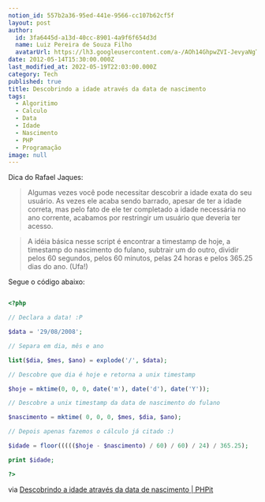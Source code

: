 ```yaml
---
notion_id: 557b2a36-95ed-441e-9566-cc107b62cf5f
layout: post
author:
  id: 3fa6445d-a13d-40cc-8901-4a9f6f654d3d
  name: Luiz Pereira de Souza Filho
  avatarUrl: https://lh3.googleusercontent.com/a-/AOh14GhpwZVI-JevyaNgTdlrOT6YN20cI6V9Kxtq38Ij8AQ=s100
date: 2012-05-14T15:30:00.000Z
last_modified_at: 2022-05-19T22:03:00.000Z
category: Tech
published: true
title: Descobrindo a idade através da data de nascimento
tags:
  - Algoritimo
  - Calculo
  - Data
  - Idade
  - Nascimento
  - PHP
  - Programação
image: null
---
```


Dica do Rafael Jaques:

> Algumas vezes você pode necessitar descobrir a idade exata do seu usuário. As vezes ele acaba sendo barrado, apesar de ter a idade correta, mas pelo fato de ele ter completado a idade necessária no ano corrente, acabamos por restringir um usuário que deveria ter acesso.

>

> A idéia básica nesse script é encontrar a timestamp de hoje, a timestamp do nascimento do fulano, subtrair um do outro, dividir pelos 60 segundos, pelos 60 minutos, pelas 24 horas e pelos 365.25 dias do ano. (Ufa!)

Segue o código abaixo:

```php

<?php

// Declara a data! :P

$data = '29/08/2008';

// Separa em dia, mês e ano

list($dia, $mes, $ano) = explode('/', $data);

// Descobre que dia é hoje e retorna a unix timestamp

$hoje = mktime(0, 0, 0, date('m'), date('d'), date('Y'));

// Descobre a unix timestamp da data de nascimento do fulano

$nascimento = mktime( 0, 0, 0, $mes, $dia, $ano);

// Depois apenas fazemos o cálculo já citado :)

$idade = floor((((($hoje - $nascimento) / 60) / 60) / 24) / 365.25);

print $idade;

?>

```

via [Descobrindo a idade através da data de nascimento | PHPit](http://www.phpit.com.br/artigos/descobrindo-a-idade-atraves-da-data-de-nascimento.phpit)

